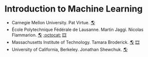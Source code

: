 # Introduction to Machine Learning
- Carnegie Mellon University. Pat Virtue.
[:earth_americas:](https://www.cs.cmu.edu/~10315-s20/)
- École Polytechnique Fédérale de Lausanne. Martin Jaggi. Nicolas Flammarion.
[:earth_americas:](https://www.epfl.ch/labs/mlo/machine-learning-cs-433/)
[:octocat:](https://github.com/epfml/ML_course)
[:film_strip:](https://www.youtube.com/playlist?list=PL4O4bXkI-fAd4nB7YYR5F8WitmPxjPeAa)
- Massachusetts Institute of Technology. Tamara Broderick.
[:earth_americas:](https://tamarabroderick.com/ml.html)
[:film_strip:](https://www.youtube.com/playlist?list=PLxC_ffO4q_rW0bqQB80_vcQB09HOA3ClV)
- University of California, Berkeley. Jonathan Shewchuk.
[:earth_americas:](https://people.eecs.berkeley.edu/~jrs/189/)